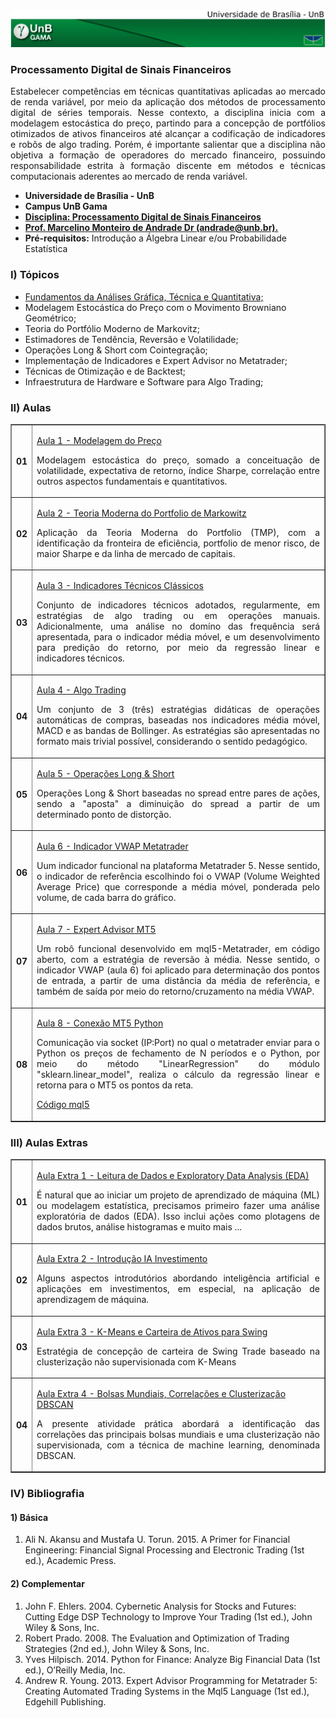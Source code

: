 <img src="fga.png" >


### Processamento Digital de Sinais Financeiros
<p align="justify">
Estabelecer competências em técnicas quantitativas aplicadas ao mercado de renda variável, por meio da aplicação dos métodos de processamento digital de séries temporais. Nesse contexto, a disciplina inicia com a modelagem estocástica do preço, partindo para a concepção de portfólios otimizados de ativos financeiros até alcançar a codificação de indicadores e robôs de algo trading. Porém, é importante salientar que a disciplina não objetiva a formação de operadores do mercado financeiro, possuindo responsabilidade estrita à formação discente em métodos e técnicas computacionais aderentes ao mercado de renda variável.
</p>
<ul>
    <li> <b>Universidade de Brasília - UnB</b> </li>
    <li> <b>Campus UnB Gama</b> </li>
    <li> <a href="https://github.com/marcelinoandrade/Processamento-Digital-de-Sinais-Financeiros/blob/master/Plano%20de%20Aula.pdf" > <b>Disciplina: Processamento Digital de Sinais Financeiros</b></a></li>
    <li> <a href="https://www.linkedin.com/in/marcelino-andrade-b164b369/" ><b>Prof. Marcelino Monteiro de Andrade Dr (andrade@unb.br).</b></a></li>
    <li> <b>Pré-requisitos:</b> Introdução a Álgebra Linear e/ou Probabilidade Estatística  </li>
</ul>

### I) Tópicos

<ul>
    <li> <a href="https://github.com/marcelinoandrade/Processamento-Digital-de-Sinais-Financeiros/blob/master/Aula%20de%20Introdu%C3%A7%C3%A3o.pdf" >Fundamentos da Análises Gráfica, Técnica e Quantitativa;</a></li>
    <li> Modelagem Estocástica do Preço com o Movimento Browniano Geométrico; </li>
    <li> Teoria do Portfólio Moderno de Markovitz; </li>
    <li> Estimadores de Tendência, Reversão e Volatilidade; </li>
    <li> Operações Long & Short com Cointegração; </li>
    <li> Implementação de Indicadores e Expert Advisor no Metatrader; </li>
    <li> Técnicas de Otimização e de Backtest; </li>
    <li> Infraestrutura de Hardware e Software para Algo Trading; </li>
  
</ul>

### II) Aulas
<table border="1" class="dataframe">
  <tbody>
    <tr>
    </tr>
          <tr>
    <th>01</th>
    <td> <a href="https://github.com/marcelinoandrade/Processamento-Digital-de-Sinais-Financeiros/blob/master/Aula%201%20-%20Modelagem%20do%20Pre%C3%A7o%2C%20Retorno%2C%20Correla%C3%A7%C3%A3o%20e%20Sharpe.ipynb" ><p align="top">Aula 1 - Modelagem do Preço</p></a>
    <p align="justify"> Modelagem estocástica do preço, somado a conceituação de volatilidade, expectativa de retorno, índice Sharpe, correlação entre outros aspectos fundamentais e quantitativos.</p> </td>
    </tr>
    <tr> 
    <th>02</th>
    <td> <a href="https://github.com/marcelinoandrade/Processamento-Digital-de-Sinais-Financeiros/blob/master/Aula%202%20-%20Teoria%20Moderna%20do%20Portfolio%20de%20Markowitz.ipynb" ><p align="top">Aula 2 - Teoria Moderna do Portfolio de Markowitz</p></a>
    <p align="justify"> Aplicação da Teoria Moderna do Portfolio (TMP), com a identificação da fronteira de eficiência, portfolio de menor risco, de maior Sharpe e da linha de mercado de capitais.</p>   </td>
    </tr>
    <tr> 
    <th>03</th>
    <td> <a href="https://github.com/marcelinoandrade/Processamento-Digital-de-Sinais-Financeiros/blob/master/Aula%203%20-%20Indicadores%20T%C3%A9cnicos%20Cl%C3%A1ssicos%2C%20Resposta%20em%20Frequ%C3%AAncia%20e%20Regress%C3%A3o%20Linear%20M%C3%BAltipla.ipynb" ><p align="top">Aula 3 - Indicadores Técnicos Clássicos</p></a>
<p align="justify">
Conjunto de indicadores técnicos adotados, regularmente, em estratégias de algo trading ou em operações manuais. Adicionalmente, uma análise no domíno das frequência será apresentada, para o indicador média móvel, e um desenvolvimento para predição do retorno, por meio da regressão linear e indicadores técnicos.
</p>   </td>
  </tr>
    <tr> 
    <th>04</th>
    <td> <a href="https://github.com/marcelinoandrade/Processamento-Digital-de-Sinais-Financeiros/blob/master/Aula%204%20-%20Algo%20Trading%2C%20Seguidor%20de%20Tend%C3%AAncia%2C%20Revers%C3%A3o%20%C3%A0%20M%C3%A9dia%20e%20Decision%20Tree.ipynb" ><p align="top">Aula 4 - Algo Trading</p></a>
<p align="justify">
Um conjunto de 3 (três) estratégias didáticas de operações automáticas de compras, baseadas nos indicadores média móvel, MACD e as bandas de Bollinger. As estratégias são apresentadas no formato mais trivial possível, considerando o sentido pedagógico.
</p>   </td>
  </tr>      
    <tr> 
    <th>05</th>
    <td> <a href="https://github.com/marcelinoandrade/Processamento-Digital-de-Sinais-Financeiros/blob/master/Aula%205%20-%20Opera%C3%A7%C3%B5es%20Long%20%26%20Short%2C%20Cointegra%C3%A7%C3%A3o%20e%20bandas%20de%20Bollinger%20.ipynb" ><p align="top">Aula 5 - Operações Long & Short</p></a>
<p align="justify">
Operações Long & Short baseadas no spread entre pares de ações, sendo a "aposta" a diminuição do spread a partir de um determinado ponto de distorção.
</p>   </td>
  </tr>  
    <tr> 
    <th>06</th>
    <td> <a href="https://github.com/marcelinoandrade/Processamento-Digital-de-Sinais-Financeiros/blob/master/Aula%206%20-%20Indicador%20VWAP%20Metatrader.mq5" ><p align="top">Aula 6 - Indicador VWAP Metatrader</p></a>
<p align="justify">
Uum indicador funcional na plataforma Metatrader 5. Nesse sentido, o indicador de referência escolhindo foi o VWAP (Volume Weighted Average Price) que corresponde a média móvel, ponderada pelo volume, de cada barra do gráfico.
</p>   </td>
  </tr>  
    <tr> 
    <th>07</th>
    <td> <a href="https://github.com/marcelinoandrade/Processamento-Digital-de-Sinais-Financeiros/blob/master/Aula%207%20-%20EA%20Revers%C3%A3o%20%C3%A0%20M%C3%A9dia%20Metatrader.mq5" ><p align="top">Aula 7 - Expert Advisor MT5</p></a>
<p align="justify">
Um robô funcional desenvolvido em mql5-Metatrader, em código aberto, com a estratégia de reversão à média. Nesse sentido, o indicador VWAP (aula 6) foi aplicado para determinação dos pontos de entrada, a partir de uma distância da média de referência, e também de saída por meio do retorno/cruzamento na média VWAP.
</p>   </td>
  </tr>        
    <tr> 
    <th>08</th>
    <td> <a href="https://github.com/marcelinoandrade/Processamento-Digital-de-Sinais-Financeiros/blob/master/Aula%208%20-%20Conex%C3%A3o%20socket%20Python-MT5%20Regress%C3%A3o%20Linear.ipynb" ><p align="top">Aula 8 - Conexão MT5 Python</p></a>
<p align="justify">
Comunicação via socket (IP:Port) no qual o metatrader enviar para o Python os preços de fechamento de N períodos e o Python, por meio do método "LinearRegression" do módulo "sklearn.linear_model", realiza o cálculo da regressão linear e retorna para o MT5 os pontos da reta.
 <a href="https://github.com/marcelinoandrade/Processamento-Digital-de-Sinais-Financeiros/blob/master/Aula%208%20-%20Conex%C3%A3o%20socket%20Python-MT5%20Regress%C3%A3o%20Linear.mq5" ><p align="top">Código mql5</p> </a>  
</p>   
</td> 
</tr>
</tbody>
</table>

### III) Aulas Extras

<table border="1" class="dataframe">
  <tbody>
          <tr>
    </tr>
    <tr>
    <th>01</th>
    <td> <a href="https://github.com/marcelinoandrade/Processamento-Digital-de-Sinais-Financeiros/blob/master/Aula%20Extra%201%20-%20Leitura%20de%20Dados%20e%20Exploratory%20Data%20Analysis%20(EDA).ipynb" ><p align="top">Aula Extra 1 - Leitura de Dados e Exploratory Data Analysis (EDA)</p></a>
<p align="justify">
É natural que ao iniciar um projeto de aprendizado de máquina (ML) ou modelagem estatística, precisamos primeiro fazer uma análise exploratória de dados (EDA). Isso inclui ações como plotagens de dados brutos, análise histogramas e muito mais ... </p>   
    </td> 
    </tr>
      <tr>
    <th>02</th>
    <td> <a href="https://github.com/marcelinoandrade/Processamento-Digital-de-Sinais-Financeiros/blob/master/Aula%20Extra%202%20-%20IA_Investimento.pdf" ><p align="top">Aula Extra 2 - Introdução IA Investimento</p></a>
<p align="justify">
Alguns aspectos introdutórios abordando inteligência artificial e aplicações em investimentos, em especial, na aplicação de aprendizagem de máquina.</p>   
    </td> 
    </tr>    
   <tr>
    <th>03</th>
    <td> <a href="https://github.com/marcelinoandrade/Processamento-Digital-de-Sinais-Financeiros/blob/master/Aula%20Extra%203%20-%20K-Means%20e%20Carteira%20de%20Ativos%20para%20Swing.ipynb" ><p align="top">Aula Extra 3 - K-Means e Carteira de Ativos para Swing</p></a>
<p align="justify">
Estratégia de concepção de carteira de Swing Trade baseado na clusterização não supervisionada com K-Means</p>   
    </td> 
    </tr> 
   <tr>
    <th>04</th>
    <td> <a href="https://github.com/marcelinoandrade/Processamento-Digital-de-Sinais-Financeiros/blob/master/Aula%20Extra%204%20-%20Bolsas%20Mundiais%2C%20Correla%C3%A7%C3%B5es%20e%20Clusteriza%C3%A7%C3%A3o%20DBSCAN.ipynb" ><p align="top">Aula Extra 4 - Bolsas Mundiais, Correlações e Clusterização DBSCAN</p></a>
<p align="justify">
A presente atividade prática abordará a identificação das correlações das principais bolsas mundiais e uma clusterização não supervisionada, com a técnica de machine learning, denominada DBSCAN.</p>   
    </td> 
    </tr>          
      
</tbody>
</table>



### IV) Bibliografia

#### 1) Básica

<ol type="1">
<li>Ali N. Akansu and Mustafa U. Torun. 2015.
A Primer for Financial Engineering: Financial Signal
Processing and Electronic Trading (1st ed.), Academic Press.</li>
</ol>

#### 2) Complementar

<ol type="1">
<li>John F. Ehlers. 2004. Cybernetic Analysis for Stocks and Futures: Cutting Edge DSP Technology to Improve
Your Trading (1st ed.), John Wiley & Sons, Inc.</li>
<li>Robert Prado. 2008. The Evaluation and Optimization of Trading Strategies (2nd ed.), John Wiley & Sons,
Inc.</li>
<li>Yves Hilpisch. 2014. Python for Finance: Analyze Big Financial Data (1st ed.), O’Reilly Media, Inc.</li>
<li>Andrew R. Young. 2013. Expert Advisor Programming for Metatrader 5: Creating Automated Trading
Systems in the Mql5 Language (1st ed.), Edgehill Publishing.</li>
</ol>

